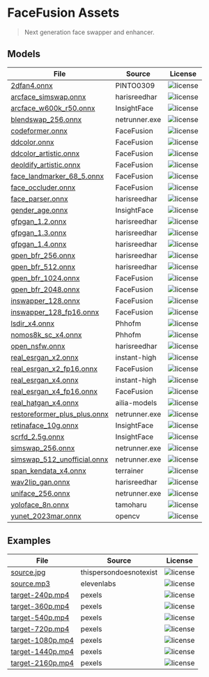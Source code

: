 FaceFusion Assets
=================

> Next generation face swapper and enhancer.


Models
------

| File                                                                                                                                  | Source        | License                                                                 |
|---------------------------------------------------------------------------------------------------------------------------------------|---------------|-------------------------------------------------------------------------|
| [2dfan4.onnx](https://github.com/facefusion/facefusion-assets/releases/download/models/2dfan4.onnx)                                   | PINTO0309     | ![license](https://img.shields.io/badge/license-MIT-green.svg)          |
| [arcface_simswap.onnx](https://github.com/facefusion/facefusion-assets/releases/download/models/arcface_simswap.onnx)                 | harisreedhar  | ![license](https://img.shields.io/badge/license-non_commercial-red)     |
| [arcface_w600k_r50.onnx](https://github.com/facefusion/facefusion-assets/releases/download/models/arcface_w600k_r50.onnx)             | InsightFace   | ![license](https://img.shields.io/badge/license-non_commercial-red)     |
| [blendswap_256.onnx](https://github.com/facefusion/facefusion-assets/releases/download/models/blendswap_256.onnx)                     | netrunner.exe | ![license](https://img.shields.io/badge/license-non_commercial-red)     |
| [codeformer.onnx](https://github.com/facefusion/facefusion-assets/releases/download/models/codeformer.onnx)                           | FaceFusion    | ![license](https://img.shields.io/badge/license-non_commercial-red)     |
| [ddcolor.onnx](https://github.com/facefusion/facefusion-assets/releases/download/models/ddcolor.onnx)                                 | FaceFusion    | ![license](https://img.shields.io/badge/license-Apache_2.0-green.svg)   |
| [ddcolor_artistic.onnx](https://github.com/facefusion/facefusion-assets/releases/download/models/ddcolor_artistic.onnx)               | FaceFusion    | ![license](https://img.shields.io/badge/license-Apache_2.0-green.svg)   |
| [deoldify_artistic.onnx](https://github.com/facefusion/facefusion-assets/releases/download/models/deoldify_artistic.onnx)             | FaceFusion    | ![license](https://img.shields.io/badge/license-MIT-green.svg)          |
| [face_landmarker_68_5.onnx](https://github.com/facefusion/facefusion-assets/releases/download/models/face_landmarker_68_5.onnx)       | FaceFusion    | ![license](https://img.shields.io/badge/license-MIT-green.svg)          |
| [face_occluder.onnx](https://github.com/facefusion/facefusion-assets/releases/download/models/face_occluder.onnx)                     | FaceFusion    | ![license](https://img.shields.io/badge/license-unknown-red.svg)        |
| [face_parser.onnx](https://github.com/facefusion/facefusion-assets/releases/download/models/face_parser.onnx)                         | harisreedhar  | ![license](https://img.shields.io/badge/license-MIT-green.svg)          |
| [gender_age.onnx](https://github.com/facefusion/facefusion-assets/releases/download/models/gender_age.onnx)                           | InsightFace   | ![license](https://img.shields.io/badge/license-non_commercial-red)     |
| [gfpgan_1.2.onnx](https://github.com/facefusion/facefusion-assets/releases/download/models/gfpgan_1.2.onnx)                           | harisreedhar  | ![license](https://img.shields.io/badge/license-Apache_2.0-green.svg)   |
| [gfpgan_1.3.onnx](https://github.com/facefusion/facefusion-assets/releases/download/models/gfpgan_1.3.onnx)                           | harisreedhar  | ![license](https://img.shields.io/badge/license-Apache_2.0-green.svg)   |
| [gfpgan_1.4.onnx](https://github.com/facefusion/facefusion-assets/releases/download/models/gfpgan_1.4.onnx)                           | harisreedhar  | ![license](https://img.shields.io/badge/license-Apache_2.0-green.svg)   |
| [gpen_bfr_256.onnx](https://github.com/facefusion/facefusion-assets/releases/download/models/gpen_bfr_256.onnx)                       | harisreedhar  | ![license](https://img.shields.io/badge/license-non_commercial-red)     |
| [gpen_bfr_512.onnx](https://github.com/facefusion/facefusion-assets/releases/download/models/gpen_bfr_512.onnx)                       | harisreedhar  | ![license](https://img.shields.io/badge/license-non_commercial-red)     |
| [gpen_bfr_1024.onnx](https://github.com/facefusion/facefusion-assets/releases/download/models/gpen_bfr_1024.onnx)                     | FaceFusion    | ![license](https://img.shields.io/badge/license-non_commercial-red)     |
| [gpen_bfr_2048.onnx](https://github.com/facefusion/facefusion-assets/releases/download/models/gpen_bfr_2048.onnx)                     | FaceFusion    | ![license](https://img.shields.io/badge/license-non_commercial-red)     |
| [inswapper_128.onnx](https://github.com/facefusion/facefusion-assets/releases/download/models/inswapper_128.onnx)                     | FaceFusion    | ![license](https://img.shields.io/badge/license-non_commercial-red)     |
| [inswapper_128_fp16.onnx](https://github.com/facefusion/facefusion-assets/releases/download/models/inswapper_128_fp16.onnx)           | FaceFusion    | ![license](https://img.shields.io/badge/license-non_commercial-red)     |
| [lsdir_x4.onnx](https://github.com/facefusion/facefusion-assets/releases/download/models/lsdir_x4.onnx)                               | Phhofm        | ![license](https://img.shields.io/badge/license-non_commercial-red)     |
| [nomos8k_sc_x4.onnx](https://github.com/facefusion/facefusion-assets/releases/download/models/nomos8k_sc_x4.onnx)                     | Phhofm        | ![license](https://img.shields.io/badge/license-non_commercial-red)     |
| [open_nsfw.onnx](https://github.com/facefusion/facefusion-assets/releases/download/models/open_nsfw.onnx)                             | harisreedhar  | ![license](https://img.shields.io/badge/license-BSD_2--Clause-blue.svg) |
| [real_esrgan_x2.onnx](https://github.com/facefusion/facefusion-assets/releases/download/models/real_esrgan_x2.onnx)                   | instant-high  | ![license](https://img.shields.io/badge/license-BSD_3--Clause-blue.svg) |
| [real_esrgan_x2_fp16.onnx](https://github.com/facefusion/facefusion-assets/releases/download/models/real_esrgan_x2_fp16.onnx)         | FaceFusion    | ![license](https://img.shields.io/badge/license-BSD_3--Clause-blue.svg) |
| [real_esrgan_x4.onnx](https://github.com/facefusion/facefusion-assets/releases/download/models/real_esrgan_x4.onnx)                   | instant-high  | ![license](https://img.shields.io/badge/license-BSD_3--Clause-blue.svg) |
| [real_esrgan_x4_fp16.onnx](https://github.com/facefusion/facefusion-assets/releases/download/models/real_esrgan_x4_fp16.onnx)         | FaceFusion    | ![license](https://img.shields.io/badge/license-BSD_3--Clause-blue.svg) |
| [real_hatgan_x4.onnx](https://github.com/facefusion/facefusion-assets/releases/download/models/real_hatgan_x4.onnx)                   | ailia-models  | ![license](https://img.shields.io/badge/license-MIT-green.svg)          |
| [restoreformer_plus_plus.onnx](https://github.com/facefusion/facefusion-assets/releases/download/models/restoreformer_plus_plus.onnx) | netrunner.exe | ![license](https://img.shields.io/badge/license-Apache_2.0-green.svg)   |
| [retinaface_10g.onnx](https://github.com/facefusion/facefusion-assets/releases/download/models/retinaface_10g.onnx)                   | InsightFace   | ![license](https://img.shields.io/badge/license-non_commercial-red)     |
| [scrfd_2.5g.onnx](https://github.com/facefusion/facefusion-assets/releases/download/models/scrfd_2.5g.onnx)                           | InsightFace   | ![license](https://img.shields.io/badge/license-Apache_2.0-green.svg)   | 
| [simswap_256.onnx](https://github.com/facefusion/facefusion-assets/releases/download/models/simswap_256.onnx)                         | netrunner.exe | ![license](https://img.shields.io/badge/license-non_commercial-red)     |
| [simswap_512_unofficial.onnx](https://github.com/facefusion/facefusion-assets/releases/download/models/simswap_512_unofficial.onnx)   | netrunner.exe | ![license](https://img.shields.io/badge/license-non_commercial-red)     |
| [span_kendata_x4.onnx](https://github.com/facefusion/facefusion-assets/releases/download/models/span_kendata_x4.onnx)                 | terrainer     | ![license](https://img.shields.io/badge/license-GPLv3-blue)             |
| [wav2lip_gan.onnx](https://github.com/facefusion/facefusion-assets/releases/download/models/wav2lip_gan.onnx)                         | harisreedhar  | ![license](https://img.shields.io/badge/license-non_commercial-red)     |
| [uniface_256.onnx](https://github.com/facefusion/facefusion-assets/releases/download/models/uniface_256.onnx)                         | netrunner.exe | ![license](https://img.shields.io/badge/license-unknown-red.svg)        |
| [yoloface_8n.onnx](https://github.com/facefusion/facefusion-assets/releases/download/models/yoloface_8n.onnx)                         | tamoharu      | ![license](https://img.shields.io/badge/license-GPLv3-blue)             |
| [yunet_2023mar.onnx](https://github.com/facefusion/facefusion-assets/releases/download/models/yunet_2023mar.onnx)                     | opencv        | ![license](https://img.shields.io/badge/license-BSD_3--Clause-blue.svg) |


Examples
--------

| File                                                                                                            | Source                 | License                                                            |
|-----------------------------------------------------------------------------------------------------------------|------------------------|--------------------------------------------------------------------|
| [source.jpg](https://github.com/facefusion/facefusion-assets/releases/download/examples/source.jpg)             | thispersondoesnotexist | ![license](https://img.shields.io/badge/license-free_to_use-green) |
| [source.mp3](https://github.com/facefusion/facefusion-assets/releases/download/examples/source.mp3)             | elevenlabs             | ![license](https://img.shields.io/badge/license-free_to_use-green) |
| [target-240p.mp4](https://github.com/facefusion/facefusion-assets/releases/download/examples/target-240p.mp4)   | pexels                 | ![license](https://img.shields.io/badge/license-free_to_use-green) |
| [target-360p.mp4](https://github.com/facefusion/facefusion-assets/releases/download/examples/target-360p.mp4)   | pexels                 | ![license](https://img.shields.io/badge/license-free_to_use-green) |
| [target-540p.mp4](https://github.com/facefusion/facefusion-assets/releases/download/examples/target-540p.mp4)   | pexels                 | ![license](https://img.shields.io/badge/license-free_to_use-green) |
| [target-720p.mp4](https://github.com/facefusion/facefusion-assets/releases/download/examples/target-720p.mp4)   | pexels                 | ![license](https://img.shields.io/badge/license-free_to_use-green) |
| [target-1080p.mp4](https://github.com/facefusion/facefusion-assets/releases/download/examples/target-1080p.mp4) | pexels                 | ![license](https://img.shields.io/badge/license-free_to_use-green) |
| [target-1440p.mp4](https://github.com/facefusion/facefusion-assets/releases/download/examples/target-1440p.mp4) | pexels                 | ![license](https://img.shields.io/badge/license-free_to_use-green) |
| [target-2160p.mp4](https://github.com/facefusion/facefusion-assets/releases/download/examples/target-2160p.mp4) | pexels                 | ![license](https://img.shields.io/badge/license-free_to_use-green) |
